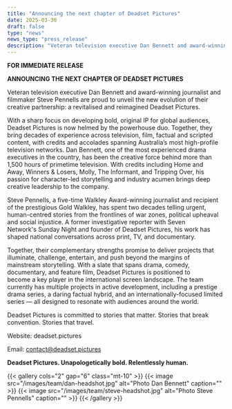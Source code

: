 ```yaml
---
title: "Announcing the next chapter of Deadset Pictures"
date: 2025-03-30
draft: false
type: "news"
news_type: "press_release"
description: "Veteran television executive Dan Bennett and award-winning journalist and filmmaker Steve Pennells are proud to unveil the new evolution of their creative partnership: a revitalised and reimagined Deadset Pictures."
---
```


**FOR IMMEDIATE RELEASE**

**ANNOUNCING THE NEXT CHAPTER OF DEADSET PICTURES**

Veteran television executive Dan Bennett and award-winning journalist and filmmaker Steve Pennells are proud to unveil the new evolution of their creative partnership: a revitalised and reimagined Deadset Pictures.

With a sharp focus on developing bold, original IP for global audiences, Deadset Pictures is now helmed by the powerhouse duo. Together, they bring decades of experience across television, film, factual and scripted content, with credits and accolades spanning Australia’s most high-profile television networks.
Dan Bennett, one of the most experienced drama executives in the country, has been the creative force behind more than 1,500 hours of primetime television. With credits including Home and Away, Winners & Losers, Molly, The Informant, and Tripping Over, his passion for character-led storytelling and industry acumen brings deep creative leadership to the company.

Steve Pennells, a five-time Walkley Award-winning journalist and recipient of the prestigious Gold Walkley, has spent two decades telling urgent, human-centred stories from the frontlines of war zones, political upheaval and social injustice. A former investigative reporter with Seven Network's Sunday Night and founder of Deadset Pictures, his work has shaped national conversations across print, TV, and documentary.

Together, their complementary strengths promise to deliver projects that illuminate, challenge, entertain, and push beyond the margins of mainstream storytelling. With a slate that spans drama, comedy, documentary, and feature film, Deadset Pictures is positioned to become a key player in the international screen landscape.
The team currently has multiple projects in active development, including a prestige drama series, a daring factual hybrid, and an internationally-focused limited series — all designed to resonate with audiences around the world.

Deadset Pictures is committed to stories that matter. Stories that break convention. Stories that travel.

Website: deadset.pictures

Email: contact@deadset.pictures

**Deadset Pictures. Unapologetically bold. Relentlessly human.**


{{< gallery cols="2" gap="6" class="mt-10" >}}
  {{< image src="/images/team/dan-headshot.jpg" alt="Photo Dan Bennett" caption="" >}}
  {{< image src="/images/team/steve-headshot.jpg" alt="Photo Steve Pennells" caption="" >}}
{{< /gallery >}}